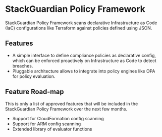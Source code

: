 # StackGuardian Policy Framework

StackGuardian Policy Framework scans declarative Infrastructure as Code (IaC) configurations like Terraform against policies defined using JSON.

## Features
- A simple interface to define compliance policies as declarative config, which can be enforced proactively on Infrastructure as Code to detect breaches.
- Pluggable architecture allows to integrate into policy engines like OPA for policy evaluation.

## Feature Road-map
This is only a list of approved features that will be included in the StackGuardian Policy Framework over the next few months.
- Support for CloudFormation config scanning
- Support for ARM config scanning
- Extended library of evaluator functions